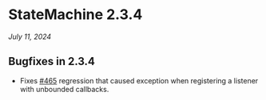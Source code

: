 # StateMachine 2.3.4

*July 11, 2024*


## Bugfixes in 2.3.4

- Fixes [#465](https://github.com/fgmacedo/python-statemachine/issues/465) regression that caused exception when registering a listener with unbounded callbacks.
